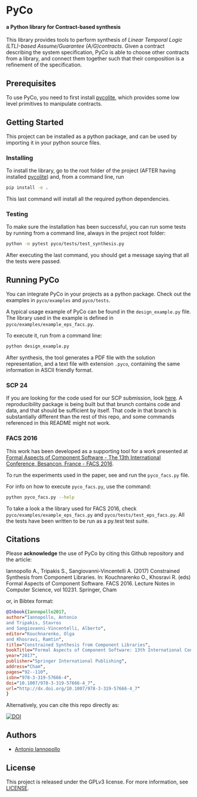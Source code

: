 PyCo
====
#### a Python library for Contract-based synthesis


This library provides tools to perform synthesis of
*Linear Temporal Logic (LTL)-based Assume/Guarantee (A/G)contracts*.
Given a contract describing the system specification,
PyCo is able to choose other contracts from a library,
and connect them together such that their composition
is a refinement of the specification.

## Prerequisites
To use PyCo, you need to first install [pycolite](https://github.com/ianno/pycolite),
which provides some low level primitives to manipulate contracts.

## Getting Started
This project can be installed as a python package,
and can be used by importing it in your python source files.

### Installing
To install the library, go to the root folder of the project (AFTER having installed [pycolite](https://github.com/ianno/pycolite)) and, from a command line, run

```bash
pip install -e .
```

This last command will install all the required python dependencies.

### Testing
To make sure the installation has been successful,
you can run some tests by running from a command line,
always in the project root folder:

```bash
python -m pytest pyco/tests/test_synthesis.py
```
After executing the last command, you should get a message saying that all the tests were passed.

## Running PyCo
You can integrate PyCo in your projects as a python package.
Check out the examples in `pyco/examples` and `pyco/tests`.

A typical usage example of PyCo can be found in the `design_example.py` file.
The library used in the example is defined in
`pyco/examples/example_eps_facs.py`.

To execute it, run from a command line:

```bash
python design_example.py
```

After synthesis, the tool generates a PDF file with the solution representation, and a text file with extension `.pyco`,
containing the same information in ASCII friendly format.

### SCP 24
If you are looking for the code used for our SCP submission, look [here](https://github.com/ianno/pyco/tree/scp24). A reproducibility package is being built but that brunch contains code and data, and that should be sufficient by itself.
That code in that branch is substantially different than the rest of this repo, and some commands referenced in this README might not work.

### FACS 2016
This work has been developed as a supporting tool for a work presented at [Formal Aspects of Component Software - The 13th International Conference, Besançon, France - FACS 2016](http://events.femto-st.fr/facs2016/).

To run the experiments used in the paper, see and run the `pyco_facs.py` file.

For info on how to execute `pyco_facs.py`, use the command:

```bash
python pyco_facs.py --help
```

To take a look a the library used for FACS 2016,
check `pyco/examples/example_eps_facs.py` and
`pyco/tests/test_eps_facs.py`.
All the tests have been written to be run as a py.test test suite.

## Citations
Please **acknowledge** the use of PyCo by citing this Github repository and the article:

Iannopollo A., Tripakis S., Sangiovanni-Vincentelli A. (2017) Constrained Synthesis from Component Libraries. In: Kouchnarenko O., Khosravi R. (eds) Formal Aspects of Component Software. FACS 2016. Lecture Notes in Computer Science, vol 10231. Springer, Cham

or, in Bibtex format:

```bibtex
@Inbook{Iannopollo2017,
author="Iannopollo, Antonio
and Tripakis, Stavros
and Sangiovanni-Vincentelli, Alberto",
editor="Kouchnarenko, Olga
and Khosravi, Ramtin",
title="Constrained Synthesis from Component Libraries",
bookTitle="Formal Aspects of Component Software: 13th International Conference, FACS 2016, Besan{\c{c}}on, France, October 19-21, 2016, Revised Selected Papers",
year="2017",
publisher="Springer International Publishing",
address="Cham",
pages="92--110",
isbn="978-3-319-57666-4",
doi="10.1007/978-3-319-57666-4_7",
url="http://dx.doi.org/10.1007/978-3-319-57666-4_7"
}
```

Alternatively, you can cite this repo directly as:

[![DOI](https://zenodo.org/badge/95990067.svg)](https://zenodo.org/badge/latestdoi/95990067)

## Authors
* [Antonio Iannopollo](https://people.eecs.berkeley.edu/~antonio/)

## License
This project is released under the GPLv3 license.
For more information, see [LICENSE](https://github.com/ianno/pycolite/blob/master/LICENSE).
